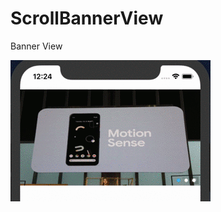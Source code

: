 # ScrollBannerView
Banner View

![image](https://github.com/rexpeng/ScrollBannerView/blob/master/ScrollBannerView.gif)
